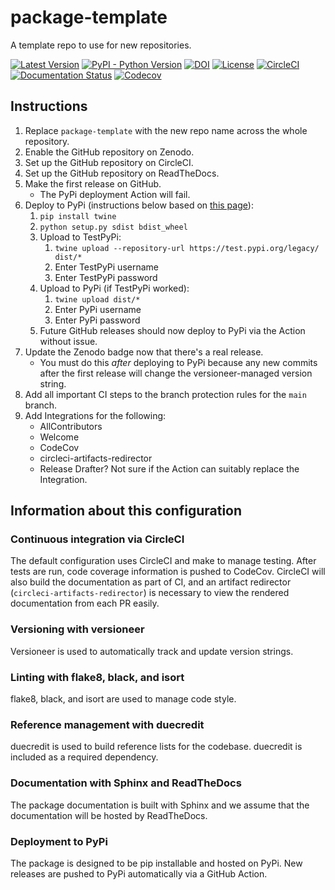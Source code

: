 # package-template
A template repo to use for new repositories.

[![Latest Version](https://img.shields.io/pypi/v/package-template.svg)](https://pypi.python.org/pypi/package-template/)
[![PyPI - Python Version](https://img.shields.io/pypi/pyversions/package-template.svg)](https://pypi.python.org/pypi/package-template/)
[![DOI](https://zenodo.org/badge/111111.svg)](https://zenodo.org/badge/latestdoi/111111)
[![License](https://img.shields.io/badge/License-LGPL%202.1-blue.svg)](https://opensource.org/licenses/LGPL-2.1)
[![CircleCI](https://circleci.com/gh/package-template/package-template.svg?style=shield)](https://circleci.com/gh/package-template/package-template)
[![Documentation Status](https://readthedocs.org/projects/package-template/badge/?version=latest)](http://package-template.readthedocs.io/en/latest/?badge=latest)
[![Codecov](https://codecov.io/gh/package-template/package-template/branch/main/graph/badge.svg)](https://codecov.io/gh/package-template/package-template)

## Instructions

1. Replace `package-template` with the new repo name across the whole repository.
1. Enable the GitHub repository on Zenodo.
1. Set up the GitHub repository on CircleCI.
1. Set up the GitHub repository on ReadTheDocs.
1. Make the first release on GitHub.
    - The PyPi deployment Action will fail.
1. Deploy to PyPi (instructions below based on [this page](https://realpython.com/pypi-publish-python-package/#publishing-to-pypi)):
    1. `pip install twine`
    1. `python setup.py sdist bdist_wheel`
    1. Upload to TestPyPi:
        1. `twine upload --repository-url https://test.pypi.org/legacy/ dist/*`
        1. Enter TestPyPi username
        1. Enter TestPyPi password
    1. Upload to PyPi (if TestPyPi worked):
        1. `twine upload dist/*`
        1. Enter PyPi username
        1. Enter PyPi password
    1. Future GitHub releases should now deploy to PyPi via the Action without issue.
1. Update the Zenodo badge now that there's a real release.
    - You must do this _after_ deploying to PyPi because any new commits
      after the first release will change the versioneer-managed version string.
1. Add all important CI steps to the branch protection rules for the `main` branch.
1. Add Integrations for the following:
    - AllContributors
    - Welcome
    - CodeCov
    - circleci-artifacts-redirector
    - Release Drafter? Not sure if the Action can suitably replace the Integration.

## Information about this configuration

### Continuous integration via CircleCI

The default configuration uses CircleCI and make to manage testing.
After tests are run, code coverage information is pushed to CodeCov.
CircleCI will also build the documentation as part of CI, and an artifact redirector
(`circleci-artifacts-redirector`) is necessary to view the rendered documentation from each PR easily.

### Versioning with versioneer

Versioneer is used to automatically track and update version strings.

### Linting with flake8, black, and isort

flake8, black, and isort are used to manage code style.

### Reference management with duecredit

duecredit is used to build reference lists for the codebase.
duecredit is included as a required dependency.

### Documentation with Sphinx and ReadTheDocs

The package documentation is built with Sphinx and we assume that the documentation will be hosted by ReadTheDocs.

### Deployment to PyPi

The package is designed to be pip installable and hosted on PyPi.
New releases are pushed to PyPi automatically via a GitHub Action.
